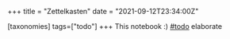 +++
title = "Zettelkasten"
date = "2021-09-12T23:34:00Z"

[taxonomies]
tags=["todo"]
+++
This notebook :)
[#todo](/tags/todo) elaborate
